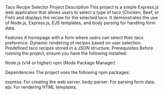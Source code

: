 Taco Recipe Selector
Project Description
This project is a simple Express.js web application that allows users to select a type of taco (Chicken, Beef, or Fish) and displays the recipe for the selected taco. It demonstrates the use of Node.js, Express.js, EJS templates, and body parsing for handling form data.

Features
A homepage with a form where users can select their taco preference.
Dynamic rendering of recipes based on user selection.
Predefined taco recipes stored in a JSON structure.
Prerequisites
Before running the project, ensure you have the following installed:

Node.js (v14 or higher)
npm (Node Package Manager)

Dependencies
The project uses the following npm packages:

express: For creating the web server.
body-parser: For parsing form data.
ejs: For rendering HTML templates.
